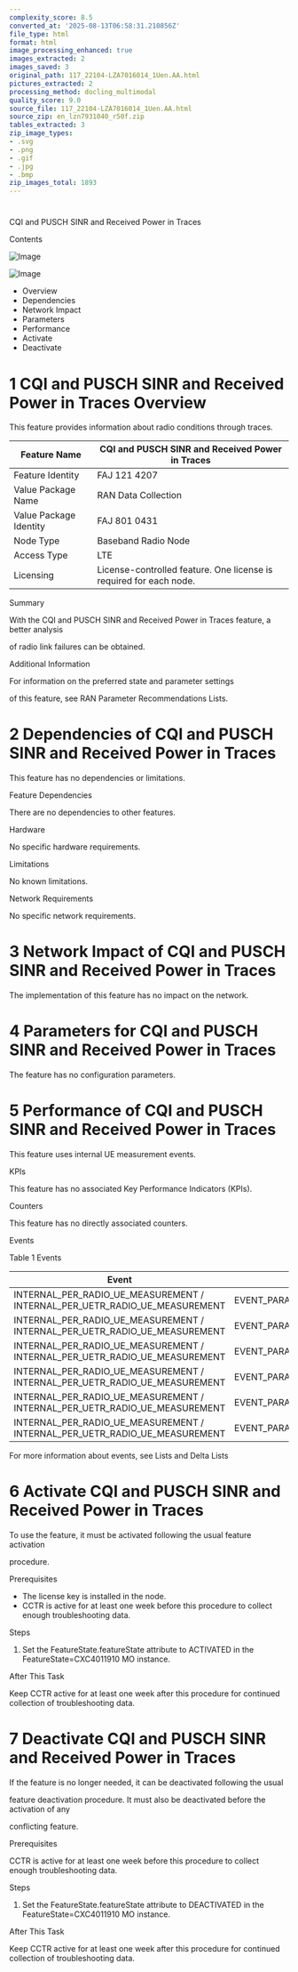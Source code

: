 ```yaml
---
complexity_score: 8.5
converted_at: '2025-08-13T06:58:31.210856Z'
file_type: html
format: html
image_processing_enhanced: true
images_extracted: 2
images_saved: 3
original_path: 117_22104-LZA7016014_1Uen.AA.html
pictures_extracted: 2
processing_method: docling_multimodal
quality_score: 9.0
source_file: 117_22104-LZA7016014_1Uen.AA.html
source_zip: en_lzn7931040_r50f.zip
tables_extracted: 3
zip_image_types:
- .svg
- .png
- .gif
- .jpg
- .bmp
zip_images_total: 1893
---
```


# 

CQI and PUSCH SINR and Received Power in Traces

Contents

![Image](../images/117_22104-LZA7016014_1Uen.AA/additional_3_CP.png)

![Image](../images/117_22104-LZA7016014_1Uen.AA/additional_3_CP.png)

- Overview
- Dependencies
- Network Impact
- Parameters
- Performance
- Activate
- Deactivate

# 1 CQI and PUSCH SINR and Received Power in Traces Overview

This feature provides information about radio conditions through traces.

| Feature Name           | CQI and PUSCH SINR and Received Power in Traces                            |
|------------------------|----------------------------------------------------------------------------|
| Feature Identity       | FAJ 121 4207                                                               |
| Value Package Name     | RAN Data Collection                                                        |
| Value Package Identity | FAJ 801 0431                                                               |
| Node Type              | Baseband Radio Node                                                        |
| Access Type            | LTE                                                                        |
| Licensing              | License-controlled feature. One license is required for each 								node. |

Summary

With the CQI and PUSCH SINR and Received Power in Traces feature, a better analysis

of radio link failures can be obtained.

Additional Information

For information on the preferred state and parameter settings

of this feature, see RAN Parameter Recommendations Lists.

# 2 Dependencies of CQI and PUSCH SINR and Received Power in Traces

This feature has no dependencies or limitations.

Feature Dependencies

There are no dependencies to other features.

Hardware

No specific hardware requirements.

Limitations

No known limitations.

Network Requirements

No specific network requirements.

# 3 Network Impact of CQI and PUSCH SINR and Received Power in Traces

The implementation of this feature has no impact on the network.

# 4 Parameters for CQI and PUSCH SINR and Received Power in Traces

The feature has no configuration parameters.

# 5 Performance of CQI and PUSCH SINR and Received Power in Traces

This feature uses internal UE measurement events.

KPIs

This feature has no associated Key Performance Indicators (KPIs).

Counters

This feature has no directly associated counters.

Events

Table 1   Events

| Event                                                                                          | Event Parameter                               |
|------------------------------------------------------------------------------------------------|-----------------------------------------------|
| INTERNAL_PER_RADIO_UE_MEASUREMENT /                     INTERNAL_PER_UETR_RADIO_UE_MEASUREMENT | EVENT_PARAM_LAST_RI_REPORTED                  |
| INTERNAL_PER_RADIO_UE_MEASUREMENT /                     INTERNAL_PER_UETR_RADIO_UE_MEASUREMENT | EVENT_PARAM_LAST_CQI_1_REPORTED               |
| INTERNAL_PER_RADIO_UE_MEASUREMENT /                     INTERNAL_PER_UETR_RADIO_UE_MEASUREMENT | EVENT_PARAM_LAST_CQI_2_REPORTED               |
| INTERNAL_PER_RADIO_UE_MEASUREMENT /                     INTERNAL_PER_UETR_RADIO_UE_MEASUREMENT | EVENT_PARAM_LAST_PUSCH_NUM_PRB_REPORTED       |
| INTERNAL_PER_RADIO_UE_MEASUREMENT /                     INTERNAL_PER_UETR_RADIO_UE_MEASUREMENT | EVENT_PARAM_LAST_PUSCH_SINR_REPORTED          |
| INTERNAL_PER_RADIO_UE_MEASUREMENT /                     INTERNAL_PER_UETR_RADIO_UE_MEASUREMENT | EVENT_PARAM_LAST_PUSCH_POWER_PER_PRB_REPORTED |

For more information about events, see Lists and Delta Lists

# 6 Activate CQI and PUSCH SINR and Received Power in Traces

To use the feature, it must be activated following the usual feature activation

procedure.

Prerequisites

- The license key is installed in the node.
- CCTR is active for at least one week before this procedure to collect enough troubleshooting data.

Steps

1. Set the FeatureState.featureState attribute to ACTIVATED in the FeatureState=CXC4011910 MO instance.

After This Task

Keep CCTR active for at least one week after this procedure for continued collection of troubleshooting data.

# 7 Deactivate CQI and PUSCH SINR and Received Power in Traces

If the feature is no longer needed, it can be deactivated following the usual

feature deactivation procedure. It must also be deactivated before the activation of any

conflicting feature.

Prerequisites

CCTR is active for at least one week before this procedure to collect enough troubleshooting data.

Steps

1. Set the FeatureState.featureState attribute to DEACTIVATED in the FeatureState=CXC4011910 MO instance.

After This Task

Keep CCTR active for at least one week after this procedure for continued collection of troubleshooting data.